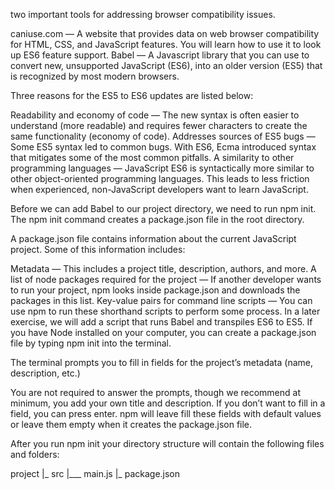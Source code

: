  two important tools for addressing browser compatibility issues.

caniuse.com — A website that provides data on web browser compatibility for HTML, CSS, and JavaScript features. You will learn how to use it to look up ES6 feature support.
Babel — A Javascript library that you can use to convert new, unsupported JavaScript (ES6), into an older version (ES5) that is recognized by most modern browsers.


Three reasons for the ES5 to ES6 updates are listed below:

Readability and economy of code — The new syntax is often easier to understand (more readable) and requires fewer characters to create the same functionality (economy of code).
Addresses sources of ES5 bugs — Some ES5 syntax led to common bugs. With ES6, Ecma introduced syntax that mitigates some of the most common pitfalls.
A similarity to other programming languages — JavaScript ES6 is syntactically more similar to other object-oriented programming languages. This leads to less friction when experienced, non-JavaScript developers want to learn JavaScript.

Before we can add Babel to our project directory, we need to run npm init. The npm init command creates a package.json file in the root directory.

A package.json file contains information about the current JavaScript project. Some of this information includes:

Metadata — This includes a project title, description, authors, and more.
A list of node packages required for the project — If another developer wants to run your project, npm looks inside package.json and downloads the packages in this list.
Key-value pairs for command line scripts — You can use npm to run these shorthand scripts to perform some process. In a later exercise, we will add a script that runs Babel and transpiles ES6 to ES5.
If you have Node installed on your computer, you can create a package.json file by typing npm init into the terminal.

The terminal prompts you to fill in fields for the project’s metadata (name, description, etc.)

You are not required to answer the prompts, though we recommend at minimum, you add your own title and description. If you don’t want to fill in a field, you can press enter. npm will leave fill these fields with default values or leave them empty when it creates the package.json file.

After you run npm init your directory structure will contain the following files and folders:

project
|_ src
|___ main.js
|_ package.json

